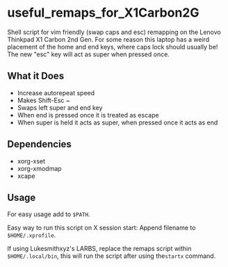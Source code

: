 # useful_remaps_for_X1Carbon2G

Shell script for vim friendly (swap caps and esc) remapping on the Lenovo Thinkpad X1 Carbon 2nd Gen. For some reason this laptop has a weird placement of the home and end keys, where caps lock should usually be! The new "esc" key will act as super when pressed once.

## What it Does
- Increase autorepeat speed
- Makes Shift-Esc ~
- Swaps left super and end key
- When end is pressed once it is treated as escape
- When super is held it acts as super, when pressed once it acts as end

## Dependencies
- xorg-xset
- xorg-xmodmap
- xcape

## Usage

For easy usage add to `$PATH`.

Easy way to run this script on X session start: Append filename to `$HOME/.xprofile`.

If using Lukesmithxyz's LARBS, replace the remaps script within `$HOME/.local/bin`, this will run the script after using the`startx` command.
